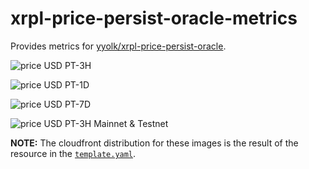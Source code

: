 # xrpl-price-persist-oracle-metrics

Provides metrics for [yyolk/xrpl-price-persist-oracle](https://github.com/yyolk/xrpl-price-persist-oracle).

![price USD PT-3H](https://d1nfdw5fckjov0.cloudfront.net/price_pt3h_line.png)

![price USD PT-1D](https://d1nfdw5fckjov0.cloudfront.net/price_pt1d_line.png)

![price USD PT-7D](https://d1nfdw5fckjov0.cloudfront.net/price_pt7d_line.png)

![price USD PT-3H Mainnet & Testnet](https://d1nfdw5fckjov0.cloudfront.net/price_pt3h_line_allnets.png)


**NOTE:** The cloudfront distribution for these images is the result of the resource in
the [`template.yaml`](template.yaml).
